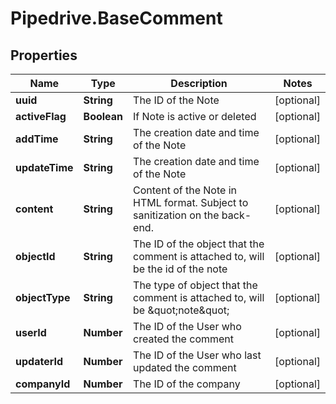 # Pipedrive.BaseComment

## Properties

Name | Type | Description | Notes
------------ | ------------- | ------------- | -------------
**uuid** | **String** | The ID of the Note | [optional] 
**activeFlag** | **Boolean** | If Note is active or deleted | [optional] 
**addTime** | **String** | The creation date and time of the Note | [optional] 
**updateTime** | **String** | The creation date and time of the Note | [optional] 
**content** | **String** | Content of the Note in HTML format. Subject to sanitization on the back-end. | [optional] 
**objectId** | **String** | The ID of the object that the comment is attached to, will be the id of the note | [optional] 
**objectType** | **String** | The type of object that the comment is attached to, will be \&quot;note\&quot; | [optional] 
**userId** | **Number** | The ID of the User who created the comment | [optional] 
**updaterId** | **Number** | The ID of the User who last updated the comment | [optional] 
**companyId** | **Number** | The ID of the company | [optional] 


